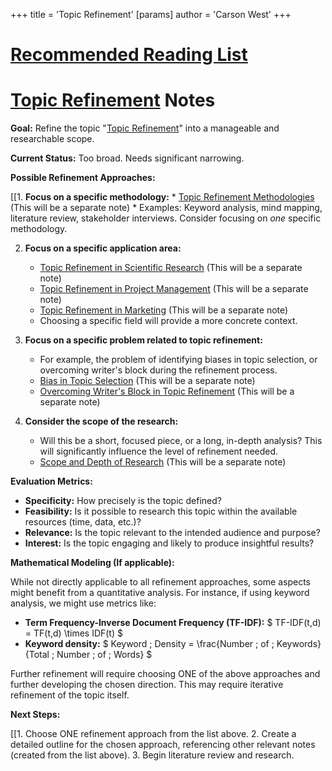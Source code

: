 +++
 title = 'Topic Refinement'
[params]
	author = 'Carson West'
+++
# [Recommended Reading List](./../recommended-reading-list/)
# [Topic Refinement](./../topic-refinement/) Notes

**Goal:**  Refine the topic "[Topic Refinement](./../topic-refinement/)" into a manageable and researchable scope.

**Current Status:**  Too broad.  Needs significant narrowing.

**Possible Refinement Approaches:**

[[1. **Focus on a specific methodology:**
    * [Topic Refinement Methodologies](./../topic-refinement-methodologies/)  (This will be a separate note)
    *  Examples:  Keyword analysis, mind mapping, literature review, stakeholder interviews.  Consider focusing on *one* specific methodology.

2. **Focus on a specific application area:**
    * [Topic Refinement in Scientific Research](./../topic-refinement-in-scientific-research/) (This will be a separate note)
    * [Topic Refinement in Project Management](./../topic-refinement-in-project-management/) (This will be a separate note)
    * [Topic Refinement in Marketing](./../topic-refinement-in-marketing/) (This will be a separate note)
    * Choosing a specific field will provide a more concrete context.


3. **Focus on a specific problem related to topic refinement:**
    * For example,  the problem of identifying biases in topic selection, or overcoming writer's block during the refinement process.
    * [Bias in Topic Selection](./../bias-in-topic-selection/) (This will be a separate note)
    * [Overcoming Writer's Block in Topic Refinement](./../overcoming-writers-block-in-topic-refinement/) (This will be a separate note)


4. **Consider the scope of the research:**
    * Will this be a short, focused piece, or a long, in-depth analysis?  This will significantly influence the level of refinement needed.
    * [Scope and Depth of Research](./../scope-and-depth-of-research/) (This will be a separate note)


**Evaluation Metrics:**

* **Specificity:**  How precisely is the topic defined?
* **Feasibility:**  Is it possible to research this topic within the available resources (time, data, etc.)?
* **Relevance:**  Is the topic relevant to the intended audience and purpose?
* **Interest:**  Is the topic engaging and likely to produce insightful results?


**Mathematical Modeling (If applicable):**

While not directly applicable to all refinement approaches, some aspects might benefit from a quantitative analysis.  For instance, if using keyword analysis, we might use metrics like:

* **Term Frequency-Inverse Document Frequency (TF-IDF):**  $ TF-IDF(t,d) = TF(t,d) \times IDF(t) $ 
* **Keyword density:**  $ Keyword \; Density = \frac{Number \; of \; Keywords}{Total \; Number \; of \; Words} $ 


Further refinement will require choosing ONE of the above approaches and further developing the chosen direction.  This may require iterative refinement of the topic itself.


**Next Steps:**

[[1. Choose ONE refinement approach from the list above.
2. Create a detailed outline for the chosen approach, referencing other relevant notes (created from the list above).
3. Begin literature review and research.

